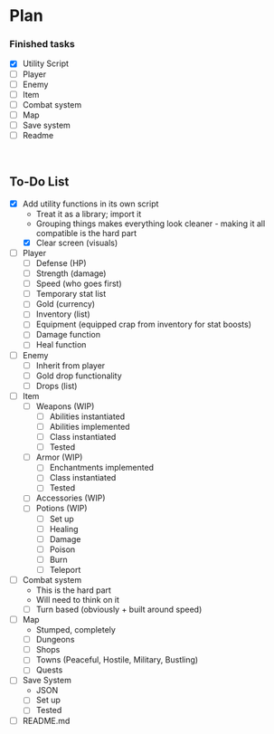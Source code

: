 # Plan

### Finished tasks

- [x] Utility Script
- [ ] Player
- [ ] Enemy
- [ ] Item
- [ ] Combat system
- [ ] Map
- [ ] Save system
- [ ] Readme

<br/>

## To-Do List

- [x] Add utility functions in its own script
	- Treat it as a library; import it
	- Grouping things makes everything look cleaner - making it all compatible is the hard part
	- [x] Clear screen (visuals)
- [ ] Player
	- [ ] Defense (HP)
	- [ ] Strength (damage)
	- [ ] Speed (who goes first)
	- [ ] Temporary stat list
	- [ ] Gold (currency)
	- [ ] Inventory (list)
	- [ ] Equipment (equipped crap from inventory for stat boosts)
	- [ ] Damage function
	- [ ] Heal function
- [ ] Enemy
	- [ ] Inherit from player
	- [ ] Gold drop functionality
	- [ ] Drops (list)
- [ ] Item
	- [ ] Weapons (WIP)
		- [ ] Abilities instantiated
		- [ ] Abilities implemented
		- [ ] Class instantiated
		- [ ] Tested
	- [ ] Armor (WIP)
		- [ ] Enchantments implemented
		- [ ] Class instantiated
		- [ ] Tested
	- [ ] Accessories (WIP)
	- [ ] Potions (WIP)
		- [ ] Set up
		- [ ] Healing
		- [ ] Damage
		- [ ] Poison
		- [ ] Burn
		- [ ] Teleport
- [ ] Combat system
	- This is the hard part
	- Will need to think on it
	- [ ] Turn based (obviously + built around speed)
- [ ] Map
	- Stumped, completely
	- [ ] Dungeons
	- [ ] Shops
	- [ ] Towns (Peaceful, Hostile, Military, Bustling)
	- [ ] Quests
- [ ] Save System
	- JSON
	- [ ] Set up
	- [ ] Tested
- [ ] README.md
